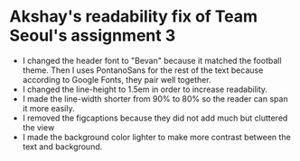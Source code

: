 # Akshay's readability fix of Team Seoul's assignment 3

- I changed the header font to "Bevan" because it matched the football theme. Then I uses PontanoSans for the rest of the text because according to Google Fonts, they pair well together.
- I changed the line-height to 1.5em in order to increase readability.
- I made the line-width shorter from 90% to 80% so the reader can span it more easily.
- I removed the figcaptions because they did not add much but cluttered the view
- I made the background color lighter to make more contrast between the text and background.
